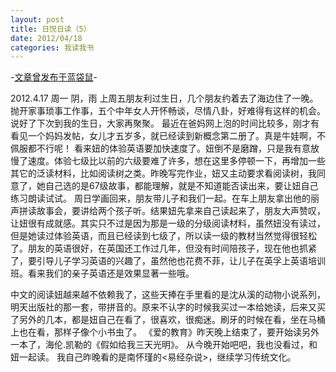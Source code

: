 ```yaml
---
layout: post
title: 日悦日读（5）
date: 2012/04/18
categories: 我读我书
---
```


-[文章曾发布于蓝袋鼠](http://landaishu.hi2net.com/home/blog_read.asp?id=4175&blogid=103720)-



2012.4.17 周一 阴，雨
 上周五朋友利过生日，几个朋友约着去了海边住了一晚。抛开家事琐事工作事，五个中年女人开怀畅谈，尽情八卦，好难得有这样的机会。说好了下次到我的生日，大家再聚聚。
 最近在爸妈网上泡的时间比较多，刚才有看见一个妈妈发帖，女儿才五岁多，就已经读到新概念第二册了。真是牛娃啊，不佩服都不行呢！
看来妞的体验英语要加快速度了。妞倒不是磨蹭，只是我有意放慢了速度。体验七级比以前的六级要难了许多，想在这里多停顿一下，再增加一些其它的泛读材料，比如阅读树之类。昨晚写完作业，妞又主动要求看阅读树，我同意了，她自己选的是67级故事，都能理解，就是不知道能否读出来，要让妞自己练习朗读试试。
 周日学画回来，朋友带儿子和我们一起。在车上朋友拿出他的丽声拼读故事会，要讲给两个孩子听。结果妞先拿来自己读起来了，朋友大声赞叹，让妞很有成就感。其实只不过是因为那是一级的分级阅读材料，虽然妞没有读过，但是她读过体验英语，而且已经读到七级了，所以读一级的教材当然觉得很轻松了。朋友的英语很好，在英国还工作过几年，但没有时间陪孩子，现在他也抓紧了，要引导儿子学习英语的兴趣了，虽然他也花费不菲，让儿子在英孚上英语培训班。看来我们的亲子英语还是效果显著一些哦。

 中文的阅读妞越来越不依赖我了，这些天捧在手里看的是沈从溪的动物小说系列，明天出版社的那一套，带拼音的。原来不认字的时候我买过一本给她读，后来又买了另外的几本，都是妞自己在看了，很喜欢，很痴迷。刷牙的时候在看，坐在马桶上也在看，那样子像个小书虫了。
 《爱的教育》昨天晚上结束了，要开始读另外一本了，海伦.凯勒的《假如给我三天光明》。 从今晚开始吧吧，我也没看过，和妞一起读。
 我自己昨晚看的是南怀瑾的<易经杂说>，继续学习传统文化。

